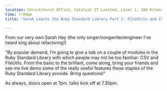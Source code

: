```yaml
---
location: Christchurch Office, Catalyst IT Limited, Level 1, 284 Kilmore St, Christchurch
time: 7:00pm
title: 'Sarah Learns the Ruby Standard Library Part I: FileUtils and CSV'

---
```


From our very own Sarah Hay (the only singer/songwriter/engineer I've heard sing about refactoring!)

"By popular demand, I’m going to give a talk on a couple of modules in the Ruby Standard Library with which people may not be too familiar: CSV and FileUtils.
From the basic to the brilliant, come along, bring your friends and see me live demo some of the really useful features these staples of the Ruby Standard Library provide. Bring questions!"

As always, doors open at 7pm, talks kick off at 7.30pm.

